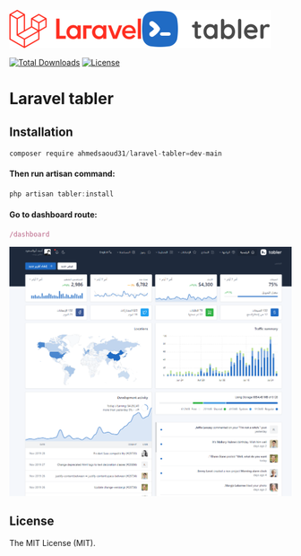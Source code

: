 ![laravel-tabler.png](https://github.com/ahmedsaoud31/laravel-tabler/blob/main/laravel-tabler.png?raw=true&v=2)

[![Total Downloads](https://img.shields.io/packagist/dt/ahmedsaoud31/laravel-tabler)](https://packagist.org/packages/ahmedsaoud31/laravel-tabler)
[![License](https://img.shields.io/packagist/l/ahmedsaoud31/laravel-tabler)](https://en.wikipedia.org/wiki/MIT_License)

# Laravel tabler
## Installation

```jsx
composer require ahmedsaoud31/laravel-tabler=dev-main
```
#### Then run artisan command:

```jsx
php artisan tabler:install
```

#### Go to dashboard route:
```jsx
/dashboard
```
![arabic-001.jpg](https://github.com/ahmedsaoud31/laravel-tabler/blob/main/screenshots/arabic-001.png?raw=true&v=2)

## License

The MIT License (MIT).
